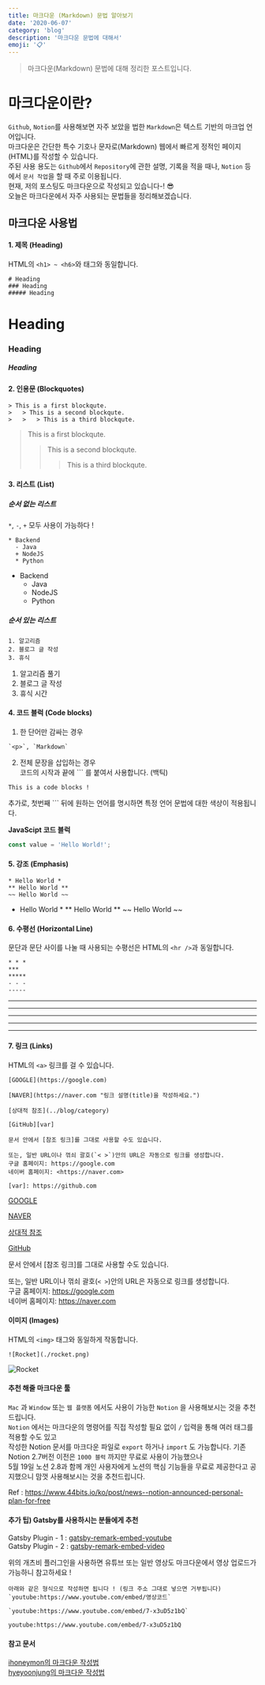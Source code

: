 ```yaml
---
title: 마크다운 (Markdown) 문법 알아보기
date: '2020-06-07'
category: 'blog'
description: '마크다운 문법에 대해서'
emoji: '📋'
---
```


> 마크다운(Markdown) 문법에 대해 정리한 포스트입니다.

# 마크다운이란?

`Github`, `Notion`를 사용해보면 자주 보았을 법한 `Markdown`은 텍스트 기반의 마크업 언어입니다.  
마크다운은 간단한 특수 기호나 문자로(Markdown) 웹에서 빠르게 정적인 페이지(HTML)를 작성할 수 있습니다.  
주된 사용 용도는 `Github`에서 `Repository`에 관한 설명, 기록을 적을 때나, `Notion` 등에서 `문서 작업`을 할 때 주로 이용됩니다.  
현재, 저의 포스팅도 마크다운으로 작성되고 있습니다-! 😎  
오늘은 마크다운에서 자주 사용되는 문법들을 정리해보겠습니다.

## 마크다운 사용법

#### 1. 제목 (Heading)

HTML의 `<h1> ~ <h6>`와 태그와 동일합니다.

```
# Heading
### Heading
##### Heading
```

# Heading

### Heading

##### Heading

#### 2. 인용문 (Blockquotes)

```
> This is a first blockqute.
>	> This is a second blockqute.
>	>	> This is a third blockqute.
```

> This is a first blockqute.
>
> > This is a second blockqute.
> >
> > > This is a third blockqute.

#### 3. 리스트 (List)

##### 순서 없는 리스트

`*`, `-`, `+` 모두 사용이 가능하다 !

```
* Backend
  - Java
  + NodeJS
  * Python
```

* Backend
  * Java
  * NodeJS
  * Python

##### 순서 있는 리스트

```
1. 알고리즘
2. 블로그 글 작성
3. 휴식
```

1. 알고리즘 풀기
2. 블로그 글 작성
3. 휴식 시간

#### 4. 코드 블럭 (Code blocks)
1. 한 단어만 감싸는 경우
```
`<p>`, `Markdown`
```

2. 전체 문장을 삽입하는 경우  
코드의 시작과 끝에 \`\`\` 를 붙여서 사용합니다. (백틱)

```
This is a code blocks !
```

추가로, 첫번째 \`\`\` 뒤에 원하는 언어를 명시하면 특정 언어 문법에 대한 색상이 적용됩니다.  

**JavaScipt 코드 블럭**

```javascript
const value = 'Hello World!';
```

#### 5. 강조 (Emphasis)
```
* Hello World *
** Hello World **
~~ Hello World ~~
```

* Hello World *
** Hello World **
~~ Hello World ~~

#### 6. 수평선 (Horizontal Line)
문단과 문단 사이를 나눌 때 사용되는 수평선은 HTML의 `<hr />`과 동일합니다.
```
* * *
***
*****
- - -
-----
```

* * *
***
*****
- - -
-----

#### 7. 링크 (Links)
HTML의 `<a>` 링크를 걸 수 있습니다.

```
[GOOGLE](https://google.com)

[NAVER](https://naver.com "링크 설명(title)을 작성하세요.")

[상대적 참조](../blog/category)

[GitHub][var]

문서 안에서 [참조 링크]를 그대로 사용할 수도 있습니다.

또는, 일반 URL이나 꺾쇠 괄호(`< >`)안의 URL은 자동으로 링크를 생성합니다.
구글 홈페이지: https://google.com
네이버 홈페이지: <https://naver.com>

[var]: https://github.com
```

[GOOGLE](https://google.com)

[NAVER](https://naver.com "링크 설명(title)을 작성하세요.")

[상대적 참조](../blog/category)

[GitHub][var]

문서 안에서 [참조 링크]를 그대로 사용할 수도 있습니다.

또는, 일반 URL이나 꺾쇠 괄호(`< >`)안의 URL은 자동으로 링크를 생성합니다.  
구글 홈페이지: https://google.com  
네이버 홈페이지: <https://naver.com>

[var]: https://github.com


#### 이미지 (Images)
HTML의 `<img>` 태그와 동일하게 작동합니다.

```
![Rocket](./rocket.png)
```

![Rocket](./rocket.png)

#### 추천 해줄 마크다운 툴
`Mac` 과 `Window` 또는 `웹 플랫폼` 에서도 사용이 가능한 `Notion` 을 사용해보시는 것을 추천드립니다.  
`Notion` 에서는 마크다운의 명령어를 직접 작성할 필요 없이 `/` 입력을 통해 여러 태그를 적용할 수도 있고  
작성한 Notion 문서를 마크다운 파일로 `export` 하거나 `import` 도 가능합니다.
기존 Notion 2.7버전 이전은 `1000 블럭` 까지만 무료로 사용이 가능했으나  
5월 19일 노션 2.8과 함께 개인 사용자에게 노션의 핵심 기능들을 무료로 제공한다고 공지했으니 맘껏 사용해보시는 것을 추천드립니다.

Ref : https://www.44bits.io/ko/post/news--notion-announced-personal-plan-for-free

#### 추가 팁) Gatsby를 사용하시는 분들에게 추천

Gatsby Plugin - 1 : [gatsby-remark-embed-youtube](https://www.gatsbyjs.org/packages/gatsby-remark-embed-youtube/?=video)  
Gatsby Plugin - 2 : [gatsby-remark-embed-video](https://www.gatsbyjs.org/packages/gatsby-remark-embed-video/?=video)

위의 개츠비 플러그인을 사용하면 유튜브 또는 일반 영상도 마크다운에서 영상 업로드가 가능하니 참고하세요 !


```
아래와 같은 형식으로 작성하면 됩니다 ! (링크 주소 그대로 넣으면 거부됩니다)
`youtube:https://www.youtube.com/embed/영상코드`

`youtube:https://www.youtube.com/embed/7-x3uD5z1bQ`
```

`youtube:https://www.youtube.com/embed/7-x3uD5z1bQ`

#### 참고 문서
[ihoneymon의 마크다운 작성법](https://gist.github.com/ihoneymon/652be052a0727ad59601)  
[hyeyoonjung의 마크다운 작성법](http://blog.hyeyoonjung.com/2017/05/30/how-to-use-markdown/)
